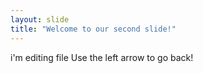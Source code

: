 ```yaml
---
layout: slide
title: "Welcome to our second slide!"
---
```

i'm editing file
Use the left arrow to go back!
